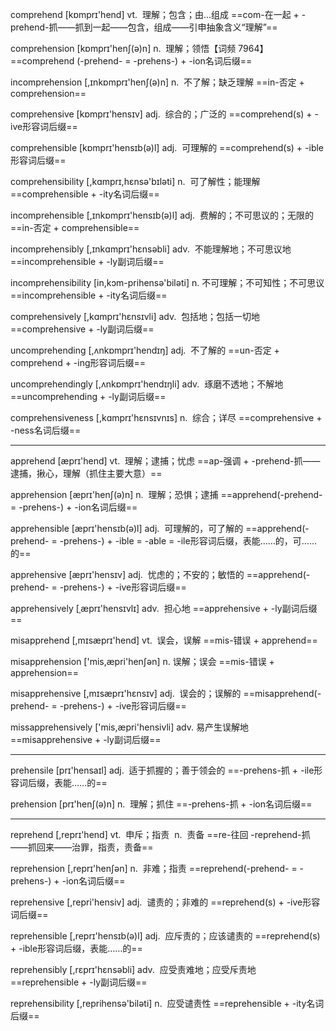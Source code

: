 
comprehend [kɒmprɪ'hend] vt.  理解；包含；由…组成
==com-在一起 + -prehend-抓——抓到一起——包含，组成——引申抽象含义“理解”==

comprehension [kɒmprɪ'henʃ(ə)n] n.  理解；领悟【词频 7964】
==comprehend (-prehend- = -prehens-) + -ion名词后缀==

incomprehension [,ɪnkɒmprɪ'henʃ(ə)n] n.  不了解；缺乏理解
==in-否定 + comprehension==

comprehensive [kɒmprɪ'hensɪv] adj.  综合的；广泛的
==comprehend(s) + -ive形容词后缀==

comprehensible [kɒmprɪ'hensɪb(ə)l] adj.  可理解的
==comprehend(s) + -ible形容词后缀==

comprehensibility [,kɑmprɪ,hɛnsə'bɪləti] n.  可了解性；能理解
==comprehensible + -ity名词后缀==

incomprehensible [,ɪnkɒmprɪ'hensɪb(ə)l] adj.  费解的；不可思议的；无限的
==in-否定 + comprehensible==

incomprehensibly [,ɪnkɑmprɪ'hɛnsəbli] adv.  不能理解地；不可思议地
==incomprehensible + -ly副词后缀==

incomprehensibility [in,kɔm-prihensə'biləti] n. 不可理解；不可知性；不可思议
==incomprehensible + -ity名词后缀==

comprehensively [,kɑmprɪ'hɛnsɪvli] adv.  包括地；包括一切地
==comprehensive + -ly副词后缀==

uncomprehending [,ʌnkɒmprɪ'hendɪŋ] adj.  不了解的
==un-否定 + comprehend + -ing形容词后缀==

uncomprehendingly [,ʌnkɒmprɪ'hendɪŋli] adv.  琢磨不透地；不解地
==uncomprehending + -ly副词后缀==

comprehensiveness [,kɑmprɪ'hɛnsɪvnɪs] n.  综合；详尽
==comprehensive + -ness名词后缀==

----

apprehend [æprɪ'hend] vt.  理解；逮捕；忧虑
==ap-强调 + -prehend-抓——逮捕，揪心，理解（抓住主要大意）==

apprehension [æprɪ'henʃ(ə)n] n.  理解；恐惧；逮捕
==apprehend(-prehend- = -prehens-) + -ion名词后缀==

apprehensible [æprɪ'hensɪb(ə)l] adj.  可理解的，可了解的
==apprehend(-prehend- = -prehens-) + -ible = -able = -ile形容词后缀，表能……的，可……的==

apprehensive [æprɪ'hensɪv] adj.  忧虑的；不安的；敏悟的
==apprehend(-prehend- = -prehens-) + -ive形容词后缀==

apprehensively [ˌæprɪ'hensɪvlɪ] adv.  担心地
==apprehensive + -ly副词后缀==

misapprehend [,mɪsæprɪ'hend] vt.  误会，误解
==mis-错误 + apprehend==

misapprehension ['mis,æpri'henʃən] n. 误解；误会
==mis-错误 + apprehension==

misapprehensive [,mɪsæprɪ'hɛnsɪv] adj.  误会的；误解的
==misapprehend(-prehend- = -prehens-) + -ive形容词后缀==

missapprehensively ['mis,æpri'hensivli] adv. 易产生误解地
==misapprehensive + -ly副词后缀==

----

prehensile [prɪ'hensaɪl] adj.  适于抓握的；善于领会的
==-prehens-抓 + -ile形容词后缀，表能……的==

prehension [prɪ'henʃ(ə)n] n.  理解；抓住
==-prehens-抓 + -ion名词后缀==

---

reprehend [,reprɪ'hend] vt.  申斥；指责  n.  责备
==re-往回 -reprehend-抓——抓回来——治罪，指责，责备==

reprehension [,reprɪ'henʃən] n.  非难；指责
==reprehend(-prehend- = -prehens-) + -ion名词后缀==

reprehensive [,repri'hensiv] adj.  谴责的；非难的
==reprehend(s) + -ive形容词后缀==

reprehensible [,reprɪ'hensɪb(ə)l] adj.  应斥责的；应该谴责的
==reprehend(s) + -ible形容词后缀，表能……的==

reprehensibly [,rɛprɪ'hɛnsəbli] adv.  应受责难地；应受斥责地
==reprehensible + -ly副词后缀==

reprehensibility [,reprihensə'biləti] n.  应受谴责性
==reprehensible + -ity名词后缀==













